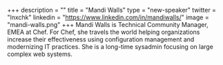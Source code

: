 +++
description = ""
title = "Mandi Walls"
type = "new-speaker"
twitter = "lnxchk"
linkedin = "https://www.linkedin.com/in/mandiwalls/"
image = "mandi-walls.png"
+++
Mandi Walls is Technical Community Manager, EMEA at Chef. For Chef, she travels the world helping organizations increase their effectiveness using configuration management and modernizing IT practices. She is a long-time sysadmin focusing on large complex web systems.